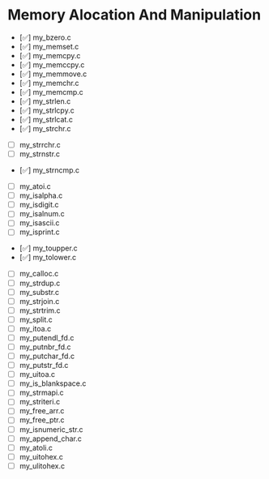 # Memory Alocation And Manipulation

- [✅] my_bzero.c
- [✅] my_memset.c
- [✅] my_memcpy.c
- [✅] my_memccpy.c
- [✅] my_memmove.c
- [✅] my_memchr.c
- [✅] my_memcmp.c
- [✅] my_strlen.c
- [✅] my_strlcpy.c
- [✅] my_strlcat.c
- [✅] my_strchr.c
- [ ] my_strrchr.c
- [ ] my_strnstr.c
- [✅] my_strncmp.c
- [ ] my_atoi.c
- [ ] my_isalpha.c
- [ ] my_isdigit.c
- [ ] my_isalnum.c
- [ ] my_isascii.c
- [ ] my_isprint.c
- [✅] my_toupper.c
- [✅] my_tolower.c
- [ ] my_calloc.c
- [ ] my_strdup.c
- [ ] my_substr.c
- [ ] my_strjoin.c
- [ ] my_strtrim.c
- [ ] my_split.c
- [ ] my_itoa.c
- [ ] my_putendl_fd.c
- [ ] my_putnbr_fd.c
- [ ] my_putchar_fd.c
- [ ] my_putstr_fd.c
- [ ] my_uitoa.c
- [ ] my_is_blankspace.c
- [ ] my_strmapi.c
- [ ] my_striteri.c
- [ ] my_free_arr.c
- [ ] my_free_ptr.c
- [ ] my_isnumeric_str.c
- [ ] my_append_char.c
- [ ] my_atoli.c
- [ ] my_uitohex.c
- [ ] my_ulitohex.c
